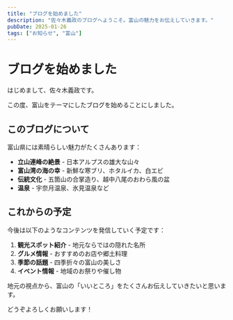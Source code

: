 ```yaml
---
title: "ブログを始めました"
description: "佐々木義政のブログへようこそ。富山の魅力をお伝えしていきます。"
pubDate: 2025-01-26
tags: ["お知らせ", "富山"]
---
```


# ブログを始めました

はじめまして、佐々木義政です。

この度、富山をテーマにしたブログを始めることにしました。

## このブログについて

富山県には素晴らしい魅力がたくさんあります：

- **立山連峰の絶景** - 日本アルプスの雄大な山々
- **富山湾の海の幸** - 新鮮な寒ブリ、ホタルイカ、白エビ
- **伝統文化** - 五箇山の合掌造り、越中八尾のおわら風の盆
- **温泉** - 宇奈月温泉、氷見温泉など

## これからの予定

今後は以下のようなコンテンツを発信していく予定です：

1. **観光スポット紹介** - 地元ならではの隠れた名所
2. **グルメ情報** - おすすめのお店や郷土料理
3. **季節の話題** - 四季折々の富山の美しさ
4. **イベント情報** - 地域のお祭りや催し物

地元の視点から、富山の「いいところ」をたくさんお伝えしていきたいと思います。

どうぞよろしくお願いします！